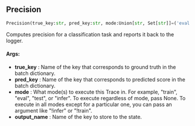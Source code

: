 ## Precision
```python
Precision(true_key:str, pred_key:str, mode:Union[str, Set[str]]=('eval', 'test'), output_name:str='precision') -> None
```
Computes precision for a classification task and reports it back to the logger.


#### Args:

* **true_key** :  Name of the key that corresponds to ground truth in the batch dictionary.
* **pred_key** :  Name of the key that corresponds to predicted score in the batch dictionary.
* **mode** :  What mode(s) to execute this Trace in. For example, "train", "eval", "test", or "infer". To execute        regardless of mode, pass None. To execute in all modes except for a particular one, you can pass an argument        like "!infer" or "!train".
* **output_name** :  Name of the key to store to the state.